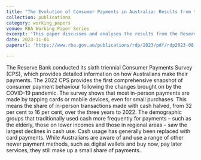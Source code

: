 ```yaml
---
title: "The Evolution of Consumer Payments in Australia: Results from the 2022 Consumer Payments Survey"
collection: publications
category: working_papers
venue: RBA Working Paper Series
excerpt: 'This paper discusses and analyses the results from the Reserve Bank of Australia`s (RBA) Consumer Payments Survey (CPS), which is a large-scale, population representative survey about Australian consumer payment behaviour.'
date: 2023-11-01
paperurl: 'https://www.rba.gov.au/publications/rdp/2023/pdf/rdp2023-08.pdf'

---
```


The Reserve Bank conducted its sixth triennial Consumer Payments Survey (CPS), which provides detailed information on how Australians make their payments. The 2022 CPS provides the first comprehensive snapshot of consumer payment behaviour following the changes brought on by the COVID-19 pandemic. The survey shows that most in-person payments are made by tapping cards or mobile devices, even for small purchases. This means the share of in-person transactions made with cash halved, from 32 per cent to 16 per cent, over the three years to 2022. The demographic groups that traditionally used cash more frequently for payments – such as the elderly, those on lower incomes and those in regional areas – saw the largest declines in cash use. Cash usage has generally been replaced with card payments. While Australians are aware of and use a range of other newer payment methods, such as digital wallets and buy now, pay later services, they still make up a small share of payments.